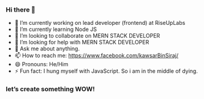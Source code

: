 ### Hi there 👋

- 🔭 I’m currently working on lead developer (frontend) at RiseUpLabs
- 🌱 I’m currently learning Node JS
- 👯 I’m looking to collaborate on MERN STACK DEVELOPER
- 🤔 I’m looking for help with MERN STACK DEVELOPER
- 💬 Ask me about anything.
- 📫 How to reach me: https://www.facebook.com/kawsarBinSiraj/
- 😄 Pronouns: He/Him
- ⚡ Fun fact: I hung myself with JavaScript. So i am in the middle of dying. 


### let’s create something WOW!
